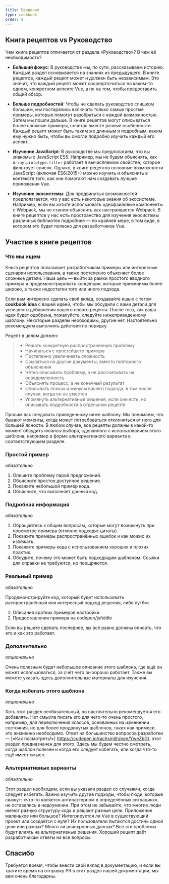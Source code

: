 ```yaml
---
title: Введение
type: cookbook
order: 0
---
```


## Книга рецептов vs Руководство

Чем книга рецептов отличается от раздела «Руководство»? В чем её необходимость?

* **Бо́льший фокус**: В руководстве мы, по сути, рассказываем историю. Каждый раздел основывается на знаниях из предыдущего. В книге рецептов, каждый рецепт может и должен быть независимым. Это значит, что каждый рецепт может сосредоточиться на каком-то одном, конкретном аспекте Vue, а не на том, чтобы предоставить общий обзор.

* **Больше подробностей**: Чтобы не сделать руководство слишком большим, мы постарались включать только самые простые примеры, которые помогут разобраться с каждой возможностью. Затем мы пошли дальше. В книге рецептов могут описываться более сложные примеры, сочетая вместе разные особенности. Каждый рецепт может быть таким же длинным и подробным, каким ему нужно быть, чтобы вы смогли подробно изучить каждый его аспект.

* **Изучение JavaScript**: В руководстве мы предполагаем, что вы знакомы с JavaScript ES5. Например, мы не будем объяснять, как `Array.prototype.filter` работает в вычисляемом свойстве, которое фильтрует список. Однако, в книге рецептов основные возможности JavaScript (включая ES6/2015+) можно изучить и объяснить в контексте того, как они помогают нам создавать лучшие приложения Vue.

* **Изучение экосистемы**: Для продвинутых возможностей предполагается, что у вас есть некоторые знания об экосистеме. Например, если вы хотите использовать однофайловые компоненты с Webpack, мы не станем объяснять как настраивается Webpack. В книге рецептов у нас есть пространство для изучения экосистемы различных библиотек подробнее — по крайней мере, в том виде, в котором это будет полезно для разработчиков Vue.

## Участие в книге рецептов

### Что мы ищем

Книга рецептов показывает разработчикам примеры или интересные сценарии использования, а также постепенно объясняет более сложные детали. Наша цель — выйти за рамки простого вводного примера и продемонстрировать концепции, которые применимы более широко, а также недостатки того или иного подхода.

Если вам интересно сделать свой вклад, создавайте ишью с тегом **cookbook idea** с вашей идеей, чтобы мы обсудили с вами детали для успешного добавления вашего нового рецепта. После того, как ваша идея будет одобрена, пожалуйста, следуйте нижеприведенному шаблону. Некоторые разделы необходимы, другие нет. Настоятельно рекомендуем выполнять действия по порядку.

Рецепт в целом должен:

> * Решать конкретную распространённую проблему
> * Начинаться с простейшего примера
> * Постепенно увеличивать сложность
> * Ссылаться на другие документы, вместо повторного объяснения
> * Чётко описывать проблему, а не рассчитывать на осведомленность
> * Объяснять процесс, а не конечный результат
> * Описывать плюсы и минусы вашего подхода, в том числе случаи, когда он не уместен
> * Упомянуть альтернативные решения, если они есть, но описывать подробности в отдельном рецепте

Просим вас следовать приведенному ниже шаблону. Мы понимаем, что бывают моменты, когда может потребоваться отклониться от него для большей ясности. В любом случае, все рецепты должны в какой-то момент обсудить нюансы выбора, сделанного с использованием этого шаблона, например в форме альтернативного варианта в соответствующем разделе.

### Простой пример

_обязательно_

1.  Опишите проблему парой предложений.
2.  Объясните простое доступное решение.
3.  Покажите небольшой пример кода.
4.  Объясните, что выполняет данный код.

### Подробная информация

_обязательно_

1. Обращайтесь к общим вопросам, которые могут возникнуть при просмотре примера (отлично подходят цитаты).
2. Покажите примеры распространённых ошибок и как можно их избежать.
3. Покажите примеры кода с использованием хороших и плохих практик.
4. Обсудите, почему это может быть подходящим шаблоном. Ссылки для справки не требуются, но поощряются.

### Реальный пример

_обязательно_

Продемонстрируйте код, который будет использовать распространённый или интересный подход решения, либо путём:

1. Описания кратких примеров настройки
2. Предоставления примера на codepen/jsfiddle

Если вы решите сделать последнее, вы всё равно должны описать, что это и как это работает.

### Дополнительно

_опционально_

Очень полезным будет небольшое описание этого шаблона, где ещё он может использоваться, за счёт чего он хорошо работает. Также вы можете указать здесь дополнительные материалы для изучения.

### Когда избегать этого шаблона

_опционально_

Хоть этот раздел необязательный, но настоятельно рекомендуется его добавлять. Нет смысла писать его для чего-то очень простого, например, для переключения классов, основанных на изменении состояния, но для более продвинутых шаблонов, таких как примеси, это жизненно необходимо. Ответ на большинство вопросов разработки — [«Как посмотреть!»] (https://codepen.io/rachsmith/pen/YweZbG), этот раздел предназначен для этого. Здесь мы будем честно смотреть, когда шаблон полезен и когда его следует избегать, или когда что-то ещё имеет смысл.

### Альтернативные варианты

_обязательно_

Этот раздел необходим, если вы указали раздел со случаями, когда следует избегать. Важно изучить другие подходы, чтобы люди, которые скажут: «что-то является антипаттерном в определённых ситуациях», не оставались в недоумении. При этом не забывайте, что многие люди имеют разную структуру кода и решают разные цели. Приложение маленькое или большое? Интегрируется ли Vue в существующий проект или создаётся с нуля? Их пользователи пытаются достичь одной цели или разных? Много ли асинхронных данных? Все эти проблемы будут влиять на альтернативные решения. Хороший рецепт даёт разработчикам ответы на все вопросы.

## Спасибо

Требуется время, чтобы внести свой вклад в документацию, и если вы тратите время на отправку PR в этот раздел нашей документации, мы вам очень благодарны.
